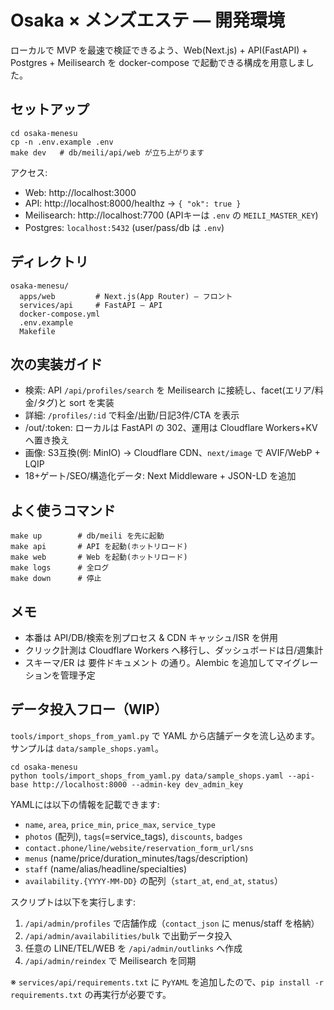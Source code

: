 # Osaka × メンズエステ — 開発環境

ローカルで MVP を最速で検証できるよう、Web(Next.js) + API(FastAPI) + Postgres + Meilisearch を docker-compose で起動できる構成を用意しました。

## セットアップ

```
cd osaka-menesu
cp -n .env.example .env
make dev   # db/meili/api/web が立ち上がります
```

アクセス:
- Web: http://localhost:3000
- API: http://localhost:8000/healthz → `{ "ok": true }`
- Meilisearch: http://localhost:7700 (APIキーは `.env` の `MEILI_MASTER_KEY`)
- Postgres: `localhost:5432` (user/pass/db は `.env`)

## ディレクトリ

```
osaka-menesu/
  apps/web         # Next.js(App Router) — フロント
  services/api     # FastAPI — API
  docker-compose.yml
  .env.example
  Makefile
```

## 次の実装ガイド

- 検索: API `/api/profiles/search` を Meilisearch に接続し、facet(エリア/料金/タグ)と sort を実装
- 詳細: `/profiles/:id` で料金/出勤/日記3件/CTA を表示
- /out/:token: ローカルは FastAPI の 302、運用は Cloudflare Workers+KV へ置き換え
- 画像: S3互換(例: MinIO) → Cloudflare CDN、`next/image` で AVIF/WebP + LQIP
- 18+ゲート/SEO/構造化データ: Next Middleware + JSON-LD を追加

## よく使うコマンド

```
make up        # db/meili を先に起動
make api       # API を起動(ホットリロード)
make web       # Web を起動(ホットリロード)
make logs      # 全ログ
make down      # 停止
```

## メモ

- 本番は API/DB/検索を別プロセス & CDN キャッシュ/ISR を併用
- クリック計測は Cloudflare Workers へ移行し、ダッシュボードは日/週集計
- スキーマ/ER は 要件ドキュメント の通り。Alembic を追加してマイグレーションを管理予定

## データ投入フロー（WIP）

`tools/import_shops_from_yaml.py` で YAML から店舗データを流し込めます。サンプルは `data/sample_shops.yaml`。

```
cd osaka-menesu
python tools/import_shops_from_yaml.py data/sample_shops.yaml --api-base http://localhost:8000 --admin-key dev_admin_key
```

YAMLには以下の情報を記載できます:
- `name`, `area`, `price_min`, `price_max`, `service_type`
- `photos` (配列), `tags`(=service_tags), `discounts`, `badges`
- `contact.phone/line/website/reservation_form_url/sns`
- `menus` (name/price/duration_minutes/tags/description)
- `staff` (name/alias/headline/specialties)
- `availability.{YYYY-MM-DD}` の配列（`start_at`, `end_at`, `status`）

スクリプトは以下を実行します:
1. `/api/admin/profiles` で店舗作成（`contact_json` に menus/staff を格納）
2. `/api/admin/availabilities/bulk` で出勤データ投入
3. 任意の LINE/TEL/WEB を `/api/admin/outlinks` へ作成
4. `/api/admin/reindex` で Meilisearch を同期

※ `services/api/requirements.txt` に `PyYAML` を追加したので、`pip install -r requirements.txt` の再実行が必要です。
